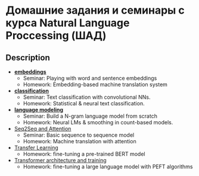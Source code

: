# Домашние задания и семинары с курса Natural Language Proccessing (ШАД)

## Description
- [__embeddings__](./embeddings)
  - Seminar: Playing with word and sentence embeddings
  - Homework: Embedding-based machine translation system
- [__classification__](./classification)
  - Seminar: Text classification with convolutional NNs.
  - Homework: Statistical & neural text classification.
- [__language modeling__](./lm)
  - Seminar: Build a N-gram language model from scratch
  - Homework: Neural LMs & smoothing in count-based models.
- [Seq2Seq and Attention](./seq_2_seq)
  - Seminar: Basic sequence to sequence model
  - Homework: Machine translation with attention
- [Transfer Learning](./transfer)
  - Homework: fine-tuning a pre-trained BERT model
- [Transformer architecture and training](./peft)
  - Homework: fine-tuning a large language model with PEFT algorithms
